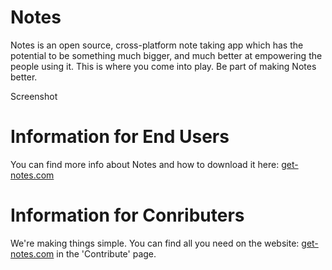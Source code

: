# Notes

Notes is an open source, cross-platform note taking app which has the potential to be something much bigger, and much better at empowering the people using it.
This is where you come into play. Be part of making Notes better.

Screenshot

# Information for End Users

You can find more info about Notes and how to download it here: <a href="http://get-notes.com" target="_blank">get-notes.com</a>

# Information for Conributers

We're making things simple. You can find all you need on the website: <a href="http://get-notes.com" target="_blank">get-notes.com</a> in the 'Contribute' page.
